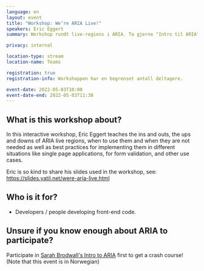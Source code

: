 ```yaml
---
language: en
layout: event
title: "Workshop: We’re ARIA Live!"
speakers: Eric Eggert
summary: Workshop rundt live-regions i ARIA. Ta gjerne "Intro til ARIA" først hvis du ønsker å få maks utbytte av workshopen.

privacy: internal

location-type: stream
location-name: Teams

registration: true
registration-info: Workshoppen har en begrenset antall deltagere.

event-date: 2022-05-03T10:00
event-date-end: 2022-05-03T11:30
---
```


## What is this workshop about?
In this interactive workshop, Eric Eggert teaches the ins and outs, the ups and downs of ARIA live regions, when to use them and when they are not needed as well as best practices for implementing them in different situations like single page applications, for form validation, and other use cases.

Eric is so kind to share his slides used in the workshop, see: https://slides.yatil.net/were-aria-live.html

## Who is it for?
- Developers / people developing front-end code. 

## Unsure if you know enough about ARIA to participate?
Participate in [Sarah Brodwall's Intro to ARIA](intro-til-aria.html) first to get a crash course! (Note that this event is in Norwegian)
